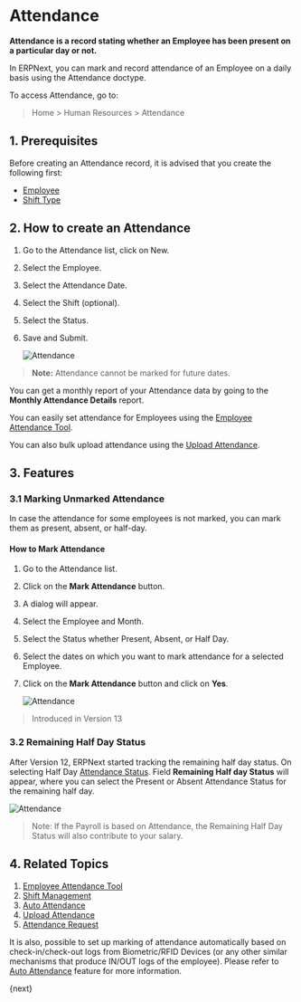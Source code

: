 <!-- add-breadcrumbs -->
# Attendance

**Attendance is a record stating whether an Employee has been present on a particular
day or not.**

In ERPNext, you can mark and record attendance of an Employee on a daily basis using the Attendance doctype.

To access Attendance, go to:

> Home > Human Resources > Attendance

## 1. Prerequisites

Before creating an Attendance record, it is advised that you create the following first:

* [Employee](/docs/user/manual/en/human-resources/employee)
* [Shift Type](/docs/user/manual/en/human-resources/shift-management)

## 2. How to create an Attendance

1. Go to the Attendance list, click on New.
1. Select the Employee.
1. Select the Attendance Date.
1. Select the Shift (optional).
1. Select the Status.
1. Save and Submit.

    <img class="screenshot" alt="Attendance" src="{{docs_base_url}}/assets/img/human-resources/attendance.png">


> **Note:** Attendance cannot be marked for future dates.


You can get a monthly report of your Attendance data by going to the **Monthly
Attendance Details** report.

You can easily set attendance for Employees using the [Employee Attendance Tool](/docs/user/manual/en/human-resources/employee-attendance-tool).

You can also bulk upload attendance using the [Upload Attendance](/docs/user/manual/en/human-resources/upload-attendance).

## 3. Features
### 3.1 Marking Unmarked Attendance
In case the attendance for some employees is not marked, you can mark them as present, absent, or half-day.

#### How to Mark Attendance
1. Go to the Attendance list.
1. Click on the **Mark Attendance** button.
1. A dialog will appear.
1. Select the Employee and Month.
1. Select the Status whether Present, Absent, or Half Day.
1. Select the dates on which you want to mark attendance for a selected Employee.
1. Click on the **Mark Attendance** button and click on **Yes**.

    <img class="screenshot" alt="Attendance" src="{{docs_base_url}}/assets/img/human-resources/marking_unmarked_attendance.gif">

> Introduced in Version 13

### 3.2 Remaining Half Day Status
After Version 12, ERPNext started tracking the remaining half day status. On selecting Half Day [Attendance Status](/docs/user/manual/en/human-resources/attendance-status). Field **Remaining Half day Status** will appear, where you can select the Present or Absent Attendance Status for the remaining half day.

<img class="screenshot" alt="Attendance" src="{{docs_base_url}}/assets/img/human-resources/remaining-half-day-status.png">

> Note: If the Payroll is based on Attendance, the Remaining Half Day Status will also contribute to your salary.



## 4. Related Topics

1. [Employee Attendance Tool](/docs/user/manual/en/human-resources/employee-attendance-tool)
1. [Shift Management](/docs/user/manual/en/human-resources/shift-management)
1. [Auto Attendance](/docs/user/manual/en/human-resources/auto-attendance)
1. [Upload Attendance](/docs/user/manual/en/human-resources/upload-attendance)
1. [Attendance Request](/docs/user/manual/en/human-resources/attendance-request)


It is also, possible to set up marking of attendance automatically based on check-in/check-out logs from Biometric/RFID Devices (or any other similar mechanisms that produce IN/OUT logs of the employee). Please refer to [Auto Attendance](/docs/user/manual/en/human-resources/auto-attendance) feature for more information.

{next}
